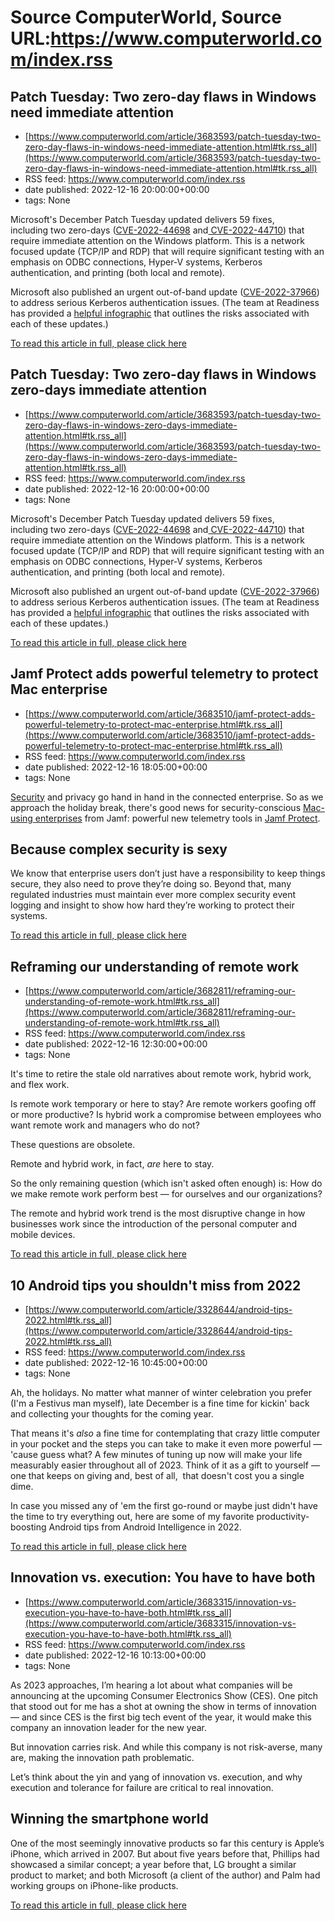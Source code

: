 # Source ComputerWorld, Source URL:https://www.computerworld.com/index.rss

## Patch Tuesday: Two zero-day flaws in Windows need immediate attention
 - [https://www.computerworld.com/article/3683593/patch-tuesday-two-zero-day-flaws-in-windows-need-immediate-attention.html#tk.rss_all](https://www.computerworld.com/article/3683593/patch-tuesday-two-zero-day-flaws-in-windows-need-immediate-attention.html#tk.rss_all)
 - RSS feed: https://www.computerworld.com/index.rss
 - date published: 2022-12-16 20:00:00+00:00
 - tags: None

<article>
	<section class="page">
<p>Microsoft's December Patch Tuesday updated delivers 59 fixes, including two zero-days (<a href="https://msrc.microsoft.com/update-guide/vulnerability/CVE-2022-44698" rel="noopener nofollow" target="_blank">CVE-2022-44698</a> and<a href="https://msrc.microsoft.com/update-guide/vulnerability/CVE-2022-44710" rel="noopener nofollow" target="_blank"> CVE-2022-44710</a>) that require immediate attention on the Windows platform. This is a network focused update (TCP/IP and RDP) that will require significant testing with an emphasis on ODBC connections, Hyper-V systems, Kerberos authentication, and printing (both local and remote).</p><p>Microsoft also published an urgent out-of-band update (<a href="https://emails.azure.microsoft.com/redirect/?destination=https%3A%2F%2Fmsrc.microsoft.com%2Fupdate-guide%2Fvulnerability%2FCVE-2022-37966&amp;p=bT02OTVhYmI3My02MWE3LTQyZDgtYjJhOS1hZmQwMDE5MWMzOWUmcz0wMDAwMDAwMC0wMDAwLTAwMDAtMDAwMC0wMDAwMDAwMDAwMDAmdT1hZW8mbD1DVkUtMjAyMi0zNzk2Ng%3D%3D" rel="noopener nofollow" target="_blank">CVE-2022-37966</a>) to address serious Kerberos authentication issues. (The team at Readiness has provided a <a href="https://applicationreadiness.com/blog/" rel="noopener nofollow" target="_blank">helpful infographic</a> that outlines the risks associated with each of these updates.)</p><p class="jumpTag"><a href="https://www.computerworld.com/article/3683593/patch-tuesday-two-zero-day-flaws-in-windows-need-immediate-attention.html#jump">To read this article in full, please click here</a></p></section></article>

## Patch Tuesday: Two zero-day flaws in Windows zero-days immediate attention
 - [https://www.computerworld.com/article/3683593/patch-tuesday-two-zero-day-flaws-in-windows-zero-days-immediate-attention.html#tk.rss_all](https://www.computerworld.com/article/3683593/patch-tuesday-two-zero-day-flaws-in-windows-zero-days-immediate-attention.html#tk.rss_all)
 - RSS feed: https://www.computerworld.com/index.rss
 - date published: 2022-12-16 20:00:00+00:00
 - tags: None

<article>
	<section class="page">
<p>Microsoft's December Patch Tuesday updated delivers 59 fixes, including two zero-days (<a href="https://msrc.microsoft.com/update-guide/vulnerability/CVE-2022-44698" rel="noopener nofollow" target="_blank">CVE-2022-44698</a> and<a href="https://msrc.microsoft.com/update-guide/vulnerability/CVE-2022-44710" rel="noopener nofollow" target="_blank"> CVE-2022-44710</a>) that require immediate attention on the Windows platform. This is a network focused update (TCP/IP and RDP) that will require significant testing with an emphasis on ODBC connections, Hyper-V systems, Kerberos authentication, and printing (both local and remote).</p><p>Microsoft also published an urgent out-of-band update (<a href="https://emails.azure.microsoft.com/redirect/?destination=https%3A%2F%2Fmsrc.microsoft.com%2Fupdate-guide%2Fvulnerability%2FCVE-2022-37966&amp;p=bT02OTVhYmI3My02MWE3LTQyZDgtYjJhOS1hZmQwMDE5MWMzOWUmcz0wMDAwMDAwMC0wMDAwLTAwMDAtMDAwMC0wMDAwMDAwMDAwMDAmdT1hZW8mbD1DVkUtMjAyMi0zNzk2Ng%3D%3D" rel="noopener nofollow" target="_blank">CVE-2022-37966</a>) to address serious Kerberos authentication issues. (The team at Readiness has provided a <a href="https://applicationreadiness.com/blog/" rel="noopener nofollow" target="_blank">helpful infographic</a> that outlines the risks associated with each of these updates.)</p><p class="jumpTag"><a href="https://www.computerworld.com/article/3683593/patch-tuesday-two-zero-day-flaws-in-windows-zero-days-immediate-attention.html#jump">To read this article in full, please click here</a></p></section></article>

## Jamf Protect adds powerful telemetry to protect Mac enterprise
 - [https://www.computerworld.com/article/3683510/jamf-protect-adds-powerful-telemetry-to-protect-mac-enterprise.html#tk.rss_all](https://www.computerworld.com/article/3683510/jamf-protect-adds-powerful-telemetry-to-protect-mac-enterprise.html#tk.rss_all)
 - RSS feed: https://www.computerworld.com/index.rss
 - date published: 2022-12-16 18:05:00+00:00
 - tags: None

<article>
	<section class="page">
<p><a href="https://www.computerworld.com/article/3672528/apple-wasnt-fooling-when-it-said-it-wanted-to-make-macs-more-secure.html">Security</a> and privacy go hand in hand in the connected enterprise. So as we approach the holiday break, there's good news for security-conscious <a href="https://www.computerworld.com/article/3679730/jamf-q3-data-confirms-rapid-mac-adoption-across-the-enterprise.html">Mac-using enterprises</a> from Jamf: powerful new telemetry tools in <a href="https://www.jamf.com/products/jamf-protect/" rel="noopener nofollow" target="_blank">Jamf Protect</a>.</p><h2><strong>Because complex security is sexy</strong></h2>
<p>We know that enterprise users don’t just have a responsibility to keep things secure, they also need to prove they’re doing so. Beyond that, many regulated industries must maintain ever more complex security event logging and insight to show how hard they’re working to protect their systems.</p><p class="jumpTag"><a href="https://www.computerworld.com/article/3683510/jamf-protect-adds-powerful-telemetry-to-protect-mac-enterprise.html#jump">To read this article in full, please click here</a></p></section></article>

## Reframing our understanding of remote work
 - [https://www.computerworld.com/article/3682811/reframing-our-understanding-of-remote-work.html#tk.rss_all](https://www.computerworld.com/article/3682811/reframing-our-understanding-of-remote-work.html#tk.rss_all)
 - RSS feed: https://www.computerworld.com/index.rss
 - date published: 2022-12-16 12:30:00+00:00
 - tags: None

<article>
	<section class="page">
<p>It's time to retire the stale old narratives about remote work, hybrid work, and flex work.</p><p>Is remote work temporary or here to stay? Are remote workers goofing off or more productive? Is hybrid work a compromise between employees who want remote work and managers who do not?</p><p>These questions are obsolete.</p><p>Remote and hybrid work, in fact, <em>are</em> here to stay.</p><p>So the only remaining question (which isn't asked often enough) is: How do we make remote work perform best — for ourselves and our organizations?</p><p>The remote and hybrid work trend is the most disruptive change in how businesses work since the introduction of the personal computer and mobile devices.</p><p class="jumpTag"><a href="https://www.computerworld.com/article/3682811/reframing-our-understanding-of-remote-work.html#jump">To read this article in full, please click here</a></p></section></article>

## 10 Android tips you shouldn't miss from 2022
 - [https://www.computerworld.com/article/3328644/android-tips-2022.html#tk.rss_all](https://www.computerworld.com/article/3328644/android-tips-2022.html#tk.rss_all)
 - RSS feed: https://www.computerworld.com/index.rss
 - date published: 2022-12-16 10:45:00+00:00
 - tags: None

<article>
	<section class="page">
<p>Ah, the holidays. No matter what manner of winter celebration you prefer (I'm a Festivus man myself), late December is a fine time for kickin' back and collecting your thoughts for the coming year.</p><p>That means it's <em>also</em> a fine time for contemplating that crazy little computer in your pocket and the steps you can take to make it even more powerful — 'cause guess what? A few minutes of tuning up now will make your life measurably easier throughout all of 2023. Think of it as a gift to yourself — one that keeps on giving and, best of all,  that doesn't cost you a single dime.</p><p>In case you missed any of 'em the first go-round or maybe just didn't have the time to try everything out, here are some of my favorite productivity-boosting Android tips from Android Intelligence in 2022.</p><p class="jumpTag"><a href="https://www.computerworld.com/article/3328644/android-tips-2022.html#jump">To read this article in full, please click here</a></p></section></article>

## Innovation vs. execution: You have to have both
 - [https://www.computerworld.com/article/3683315/innovation-vs-execution-you-have-to-have-both.html#tk.rss_all](https://www.computerworld.com/article/3683315/innovation-vs-execution-you-have-to-have-both.html#tk.rss_all)
 - RSS feed: https://www.computerworld.com/index.rss
 - date published: 2022-12-16 10:13:00+00:00
 - tags: None

<article>
	<section class="page">
<p>As 2023 approaches, I’m hearing a lot about what companies will be announcing at the upcoming Consumer Electronics Show (CES). One pitch that stood out for me has a shot at owning the show in terms of innovation — and since CES is the first big tech event of the year, it would make this company an innovation leader for the new year.</p><p>But innovation carries risk. And while this company is not risk-averse, many are, making the innovation path problematic.</p><p>Let’s think about the yin and yang of innovation vs. execution, and why execution and tolerance for failure are critical to real innovation.</p><h2>Winning the smartphone world</h2>
<p>One of the most seemingly innovative products so far this century is Apple’s iPhone, which arrived in 2007. But about five years before that, Phillips had showcased a similar concept; a year before that, LG brought a similar product to market; and both Microsoft (a client of the author) and Palm had working groups on iPhone-like products.</p><p class="jumpTag"><a href="https://www.computerworld.com/article/3683315/innovation-vs-execution-you-have-to-have-both.html#jump">To read this article in full, please click here</a></p></section></article>
